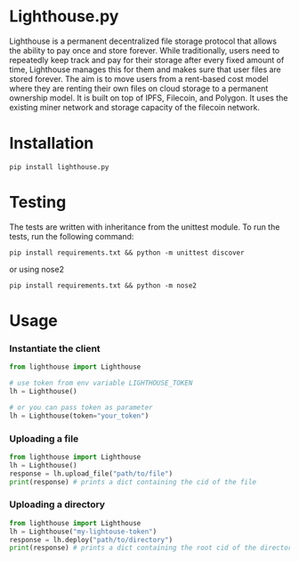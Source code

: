 # Lighthouse.py

Lighthouse is a permanent decentralized file storage protocol that allows the ability to pay once and store forever. While traditionally, users need to repeatedly keep track and pay for their storage after every fixed amount of time, Lighthouse manages this for them and makes sure that user files are stored forever. The aim is to move users from a rent-based cost model where they are renting their own files on cloud storage to a permanent ownership model. It is built on top of IPFS, Filecoin, and Polygon. It uses the existing miner network and storage capacity of the filecoin network.

# Installation

```
pip install lighthouse.py
```

# Testing

The tests are written with inheritance from the unittest module. To run the tests, run the following command:

```
pip install requirements.txt && python -m unittest discover
```

or using nose2

```
pip install requirements.txt && python -m nose2
```

# Usage

### Instantiate the client

```python
from lighthouse import Lighthouse

# use token from env variable LIGHTHOUSE_TOKEN
lh = Lighthouse()

# or you can pass token as parameter
lh = Lighthouse(token="your_token")
```

### Uploading a file

```python
from lighthouse import Lighthouse
lh = Lighthouse()
response = lh.upload_file("path/to/file")
print(response) # prints a dict containing the cid of the file
```

### Uploading a directory

```python
from lighthouse import Lighthouse
lh = Lighthouse("my-lightouse-token")
response = lh.deploy("path/to/directory")
print(response) # prints a dict containing the root cid of the directory
```
